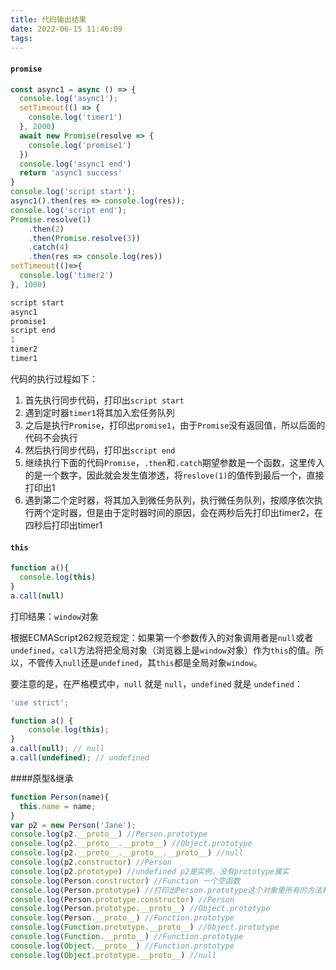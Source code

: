 ```yaml
---
title: 代码输出结果
date: 2022-06-15 11:46:09
tags:
---
```


#### `promise`

```js
const async1 = async () => {
  console.log('async1');
  setTimeout(() => {
    console.log('timer1')
  }, 2000)
  await new Promise(resolve => {
    console.log('promise1')
  })
  console.log('async1 end')
  return 'async1 success'
}
console.log('script start');
async1().then(res => console.log(res));
console.log('script end');
Promise.resolve(1)
	.then(2)
	.then(Promise.resolve(3))
	.catch(4)
	.then(res => console.log(res))
setTimeout(()=>{
  console.log('timer2')
}, 1000)
```

```js
script start
async1
promise1
script end
1
timer2
timer1
```

代码的执行过程如下：

1. 首先执行同步代码，打印出`script start`
2. 遇到定时器`timer1`将其加入宏任务队列
3. 之后是执行`Promise`，打印出`promise1`，由于`Promise`没有返回值，所以后面的代码不会执行
4. 然后执行同步代码，打印出`script end`
5. 继续执行下面的代码`Promise`，`.then`和`.catch`期望参数是一个函数，这里传入的是一个数字，因此就会发生值渗透，将`reslove(1)`的值传到最后一个，直接打印出1
6. 遇到第二个定时器，将其加入到微任务队列，执行微任务队列，按顺序依次执行两个定时器，但是由于定时器时间的原因，会在两秒后先打印出timer2，在四秒后打印出timer1

#### `this`

```js
function a(){
  console.log(this)
}
a.call(null)
```

打印结果：`window`对象

根据ECMAScript262规范规定：如果第一个参数传入的对象调用者是`null`或者`undefined`，`call`方法将把全局对象（浏览器上是`window`对象）作为`this`的值。所以，不管传入`null`还是`undefined`，其`this`都是全局对象`window`。

要注意的是，在严格模式中，`null` 就是 `null`，`undefined` 就是 `undefined`：

```js
'use strict';

function a() {
    console.log(this);
}
a.call(null); // null
a.call(undefined); // undefined

```

####原型&继承

```js
function Person(name){
  this.name = name;
}
var p2 = new Person('Jane');
console.log(p2.__proto__) //Person.prototype
console.log(p2.__proto__.__proto__) //Object.prototype
console.log(p2.__proto__.__proto__.__proto__) //null
console.log(p2.constructor) //Person
console.log(p2.prototype) //undefined p2是实例，没有prototype属实
console.log(Person.constructor) //Function 一个空函数
console.log(Person.prototype) //打印出Person.prototype这个对象里所有的方法和属性
console.log(Person.prototype.constructor) //Person
console.log(Person.prototype.__proto__) //Object.prototype
console.log(Person.__proto__) //Function.prototype
console.log(Function.prototype.__proto__) //Object.prototype
console.log(Function.__proto__) //Function.prototype
console.log(Object.__proto__) //Function.prototype
console.log(Object.prototype.__proto__) //null
```

